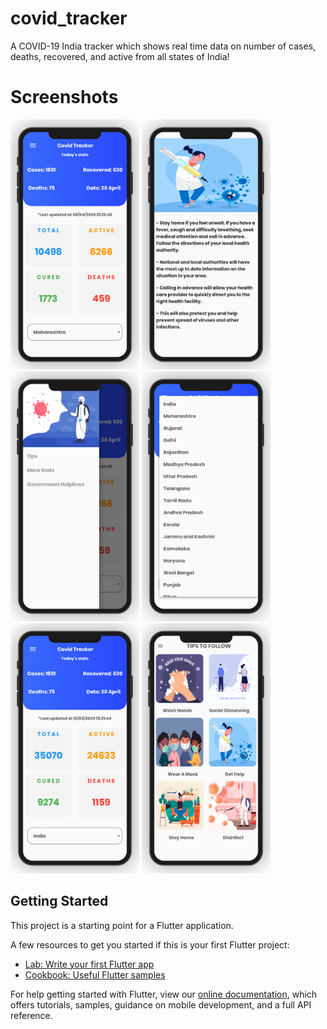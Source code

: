 # covid_tracker

A COVID-19 India tracker which shows real time data on number of cases, deaths, recovered, and active from all states of India!

# Screenshots

<img src="screenshots/8HPWAsVG.png" height="400" alt="HomePage"/> 
<img src="screenshots/8RkWsye0.png" height="400" alt="Screenshot"/>
<img src="screenshots/OoEgaYqp.png" height="400" alt="Screenshot"/>
<img src="screenshots/UaKImSFs.png" height="400" alt="Screenshot"/>
<img src="screenshots/sWBzC2SA.png" height="400" alt="Screenshot"/>
<img src="screenshots/smRRqPhP.png" height="400" alt="Screenshot"/>

## Getting Started

This project is a starting point for a Flutter application.

A few resources to get you started if this is your first Flutter project:

- [Lab: Write your first Flutter app](https://flutter.dev/docs/get-started/codelab)
- [Cookbook: Useful Flutter samples](https://flutter.dev/docs/cookbook)

For help getting started with Flutter, view our
[online documentation](https://flutter.dev/docs), which offers tutorials,
samples, guidance on mobile development, and a full API reference.
